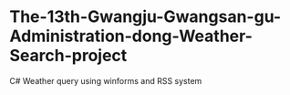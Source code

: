 # The-13th-Gwangju-Gwangsan-gu-Administration-dong-Weather-Search-project
C# Weather query using winforms and RSS system
